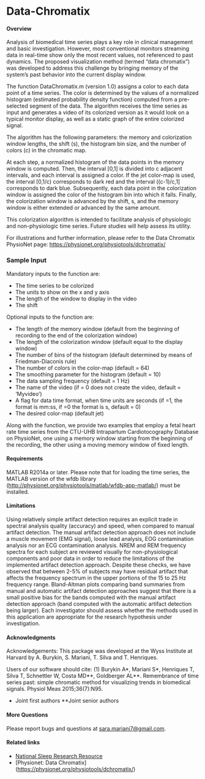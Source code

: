 Data-Chromatix
================
#### Overview
Analysis of biomedical time series plays a key role in clinical management and basic investigation. However, most conventional monitors streaming data in real-time show only the most recent values, not referenced to past dynamics. The proposed visualization method (termed “data chromatix”) was developed to address this challenge by bringing memory of the system’s past behavior into the current display window. 

The function DataChromatix.m (version 1.0) assigns a color to each data point of a time series. The color is determined by the values of a normalized histogram (estimated probability density function) computed from a pre-selected segment of the data. The algorithm receives the time series as input and generates a video of its colorized version as it would look on a typical monitor display, as well as a static graph of the entire colorized signal.

The algorithm has the following parameters: the memory and colorization window lengths, the shift (s), the histogram bin size, and the number of colors (c) in the chromatic map.

At each step, a normalized histogram of the data points in the memory window is computed. Then, the interval [0,1] is divided into c adjacent intervals, and each interval is assigned a color. If the jet color-map is used, the interval [0,1/c) corresponds to dark red and the interval ((c-1)/c,1] corresponds to dark blue. Subsequently, each data point in the colorization window is assigned the color of the histogram bin into which it falls. Finally, the colorization window is advanced by the shift, s, and the memory window is either extended or advanced by the same amount. 

This colorization algorithm is intended to facilitate analysis of physiologic and non-physiologic time series. Future studies will help assess its utility.

For illustrations and further information, please refer to the Data Chromatix PhysioNet page: https://physionet.org/physiotools/dchromatix/

### Sample Input
Mandatory inputs to the function are:
-	The time series to be colorized
-	The units to show on the x and y axis
-	The length of the window to display in the video
-	The shift

Optional inputs to the function are:
-	The length of the memory window (default from the beginning of recording to the end of the colorization window)
-	The length of the colorization window (default equal to the display window)
-	The number of bins of the histogram (default determined by means of Friedman-Diaconis rule)
-	The number of colors in the color-map (default = 64)
-	The smoothing parameter for the histogram (default = 10)
-	The data sampling frequency (default = 1 Hz)
-	The name of the video (if = 0 does not create the video, default = ‘Myvideo’)
-	A flag for data time format, when time units are seconds (if =1, the format is mm:ss, if =0 the format is s, default = 0) 
-	The desired color-map (default jet)

Along with the function, we provide two examples that employ a fetal heart rate time series from the CTU-UHB Intrapartum Cardiotocography Database on PhysioNet, one using a memory window starting from the beginning of the recording, the other using a moving memory window of fixed length. 

#### Requirements
MATLAB R2014a or later. 
Please note that for loading the time series, the MATLAB version of the wfdb library (http://physionet.org/physiotools/matlab/wfdb-app-matlab/) must be installed.

#### Limitations
Using relatively simple artifact detection requires an explicit trade in spectral analysis quality (accuracy) and speed, when compared to manual artifact detection. The manual artifact detection approach does not include a muscle movement (EMG signal), loose lead analysis, EOG contamination analysis nor an ECG contamination analysis. NREM and REM frequency spectra for each subject are reviewed visually for non-physiological components and poor data in order to reduce the limitations of the implemented artifact detection approach. Despite these checks, we have observed that between 2-5% of subjects may have residual artifact that affects the frequency spectrum in the upper portions of the 15 to 25 Hz frequency range. Bland-Altman plots comparing band summaries from manual and automatic artifact detection approaches suggest that there is a small positive bias for the bands computed with the manual artifact detection approach (band computed with the automatic artifact detection being larger). Each investigator should assess whether the methods used in this application are appropriate for the research hypothesis under investigation.

#### Acknowledgments
Acknowledgements: This package was developed at the Wyss Institute at Harvard by A. Burykin, S. Mariani, T. Silva and T. Henriques.

Users of our software should cite: (1) Burykin A*, Mariani S*, Henriques T, Silva T, Schnettler W, Costa MD**, Goldberger AL**. Remembrance of time series past: simple chromatic method for visualizing trends in biomedical signals. Physiol Meas 2015;36(7):N95.
* Joint first authors
**Joint senior authors

#### More Questions
Please report bugs and questions at sara.mariani7@gmail.com.


#### Related links
- [National Sleep Research Resource](https://sleepdata.org/)
- [Physionet: Data Chromatix] (https://physionet.org/physiotools/dchromatix/)

